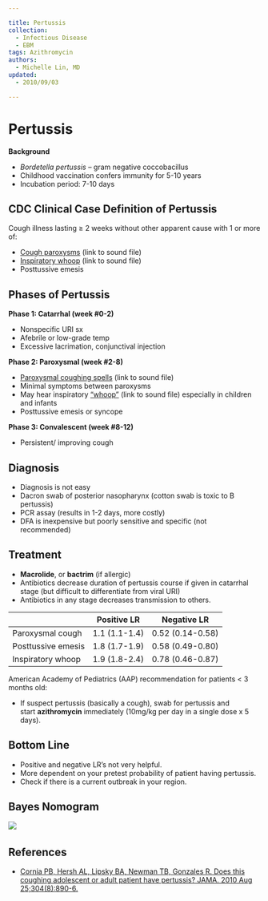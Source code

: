 ```yaml
---

title: Pertussis
collection:
  - Infectious Disease
  - EBM
tags: Azithromycin
authors:
  - Michelle Lin, MD
updated:
  - 2010/09/03

---
```


# Pertussis

**Background**

-   *Bordetella pertussis* – gram negative coccobacillus
-   Childhood vaccination confers immunity for 5-10 years
-   Incubation period: 7-10 days 

## CDC Clinical Case Definition of Pertussis

Cough illness lasting ≥ 2 weeks without other apparent cause with 1 or more of:

-   [Cough paroxysms](http://www.immunizationed.org/Downloads/per.wav) (link to sound file)
-   [Inspiratory whoop](http://www.immunizationed.org/Downloads/per.wav) (link to sound file)
-   Posttussive emesis 

## Phases of Pertussis

**Phase 1: Catarrhal (week \#0-2)**

-   Nonspecific URI sx
-   Afebrile or low-grade temp
-   Excessive lacrimation, conjunctival injection 

**Phase 2: Paroxysmal (week \#2-8)**

-   [Paroxysmal coughing spells](http://www.immunizationed.org/Downloads/per.wav) (link to sound file)
-   Minimal symptoms between paroxysms
-   May hear inspiratory [“whoop”](http://www.immunizationed.org/Downloads/per.wav) (link to sound file) especially in children and infants
-   Posttussive emesis or syncope 

**Phase 3: Convalescent (week \#8-12)**

-   Persistent/ improving cough


## Diagnosis

-   Diagnosis is not easy
-   Dacron swab of posterior nasopharynx (cotton swab is toxic to B pertussis)
-   PCR assay (results in 1-2 days, more costly)
-   DFA is inexpensive but poorly sensitive and specific (not recommended) 


## Treatment

-   **Macrolide**, or **bactrim** (if allergic)
-   Antibiotics decrease duration of pertussis course if given in catarrhal stage (but difficult to differentiate from viral URI)
-   Antibiotics in any stage decreases transmission to others. 


|                    | Positive LR   | Negative LR      |
|--------------------|---------------|------------------|
| Paroxysmal cough   | 1.1 (1.1-1.4) | 0.52 (0.14-0.58) |
| Posttussive emesis | 1.8 (1.7-1.9) | 0.58 (0.49-0.80) |
| Inspiratory whoop  | 1.9 (1.8-2.4) | 0.78 (0.46-0.87) |

American Academy of Pediatrics (AAP) recommendation for patients &lt; 3 months old:

-   If suspect pertussis (basically a cough), swab for pertussis and start **<span class="drug">azithromycin</span>** immediately (10mg/kg per day in a single dose x 5 days). 

## Bottom Line

-   Positive and negative LR’s not very helpful.
-   More dependent on your pretest probability of patient having pertussis.
-   Check if there is a current outbreak in your region. 

## Bayes Nomogram

![](https://d2p53dh3qxfm0x.cloudfront.net/uploads/img/1jx/5/m/dd5f7747-98a5-58d9-868e-7d99bbca0289/640.png)
 

## References

-   [Cornia PB, Hersh AL, Lipsky BA, Newman TB, Gonzales R. Does this coughing adolescent or adult patient have pertussis? JAMA. 2010 Aug 25;304(8):890-6.](http://www.ncbi.nlm.nih.gov/pubmed/?term=20736473)
